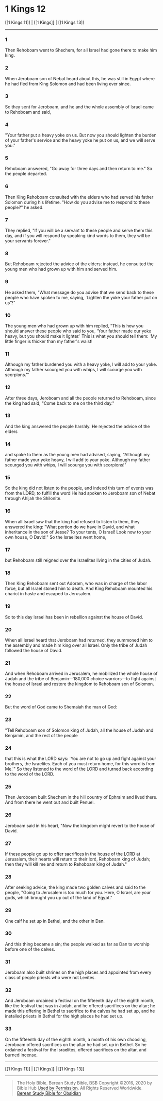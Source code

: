 # 1 Kings 12

[[1 Kings 11]] | [[1 Kings]] | [[1 Kings 13]]

---

### 1
Then Rehoboam went to Shechem, for all Israel had gone there to make him king.

### 2
When Jeroboam son of Nebat heard about this, he was still in Egypt where he had fled from King Solomon and had been living ever since.

### 3
So they sent for Jeroboam, and he and the whole assembly of Israel came to Rehoboam and said,

### 4
"Your father put a heavy yoke on us. But now you should lighten the burden of your father's service and the heavy yoke he put on us, and we will serve you."

### 5
Rehoboam answered, "Go away for three days and then return to me." So the people departed.

### 6
Then King Rehoboam consulted with the elders who had served his father Solomon during his lifetime. "How do you advise me to respond to these people?" he asked.

### 7
They replied, "If you will be a servant to these people and serve them this day, and if you will respond by speaking kind words to them, they will be your servants forever."

### 8
But Rehoboam rejected the advice of the elders; instead, he consulted the young men who had grown up with him and served him.

### 9
He asked them, "What message do you advise that we send back to these people who have spoken to me, saying, 'Lighten the yoke your father put on us'?"

### 10
The young men who had grown up with him replied, "This is how you should answer these people who said to you, 'Your father made our yoke heavy, but you should make it lighter.' This is what you should tell them: 'My little finger is thicker than my father's waist!

### 11
Although my father burdened you with a heavy yoke, I will add to your yoke. Although my father scourged you with whips, I will scourge you with scorpions.'"

### 12
After three days, Jeroboam and all the people returned to Rehoboam, since the king had said, "Come back to me on the third day."

### 13
And the king answered the people harshly. He rejected the advice of the elders

### 14
and spoke to them as the young men had advised, saying, "Although my father made your yoke heavy, I will add to your yoke. Although my father scourged you with whips, I will scourge you with scorpions!"

### 15
So the king did not listen to the people, and indeed this turn of events was from the LORD, to fulfill the word He had spoken to Jeroboam son of Nebat through Ahijah the Shilonite.

### 16
When all Israel saw that the king had refused to listen to them, they answered the king: "What portion do we have in David, and what inheritance in the son of Jesse? To your tents, O Israel! Look now to your own house, O David!" So the Israelites went home,

### 17
but Rehoboam still reigned over the Israelites living in the cities of Judah.

### 18
Then King Rehoboam sent out Adoram, who was in charge of the labor force, but all Israel stoned him to death. And King Rehoboam mounted his chariot in haste and escaped to Jerusalem.

### 19
So to this day Israel has been in rebellion against the house of David.

### 20
When all Israel heard that Jeroboam had returned, they summoned him to the assembly and made him king over all Israel. Only the tribe of Judah followed the house of David.

### 21
And when Rehoboam arrived in Jerusalem, he mobilized the whole house of Judah and the tribe of Benjamin—180,000 choice warriors—to fight against the house of Israel and restore the kingdom to Rehoboam son of Solomon.

### 22
But the word of God came to Shemaiah the man of God:

### 23
"Tell Rehoboam son of Solomon king of Judah, all the house of Judah and Benjamin, and the rest of the people

### 24
that this is what the LORD says: 'You are not to go up and fight against your brothers, the Israelites. Each of you must return home, for this word is from Me.'" So they listened to the word of the LORD and turned back according to the word of the LORD.

### 25
Then Jeroboam built Shechem in the hill country of Ephraim and lived there. And from there he went out and built Penuel.

### 26
Jeroboam said in his heart, "Now the kingdom might revert to the house of David.

### 27
If these people go up to offer sacrifices in the house of the LORD at Jerusalem, their hearts will return to their lord, Rehoboam king of Judah; then they will kill me and return to Rehoboam king of Judah."

### 28
After seeking advice, the king made two golden calves and said to the people, "Going to Jerusalem is too much for you. Here, O Israel, are your gods, which brought you up out of the land of Egypt."

### 29
One calf he set up in Bethel, and the other in Dan.

### 30
And this thing became a sin; the people walked as far as Dan to worship before one of the calves.

### 31
Jeroboam also built shrines on the high places and appointed from every class of people priests who were not Levites.

### 32
And Jeroboam ordained a festival on the fifteenth day of the eighth month, like the festival that was in Judah, and he offered sacrifices on the altar; he made this offering in Bethel to sacrifice to the calves he had set up, and he installed priests in Bethel for the high places he had set up.

### 33
On the fifteenth day of the eighth month, a month of his own choosing, Jeroboam offered sacrifices on the altar he had set up in Bethel. So he ordained a festival for the Israelites, offered sacrifices on the altar, and burned incense.

---

[[1 Kings 11]] | [[1 Kings]] | [[1 Kings 13]]

---

> The Holy Bible, Berean Study Bible, BSB
> Copyright &copy;2016, 2020 by Bible Hub
> [Used by Permission](https://berean.bible/terms.htm). All Rights Reserved Worldwide.
> [Berean Study Bible for Obsidian](https://github.com/gapmiss/berean-study-bible-for-obsidian)</small>

